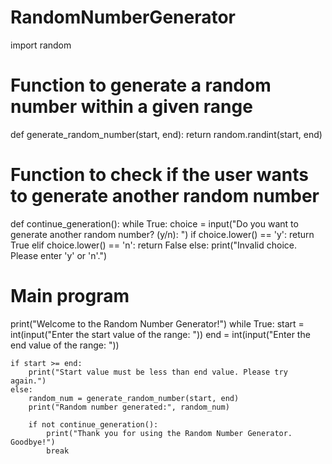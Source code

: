# RandomNumberGenerator
import random

# Function to generate a random number within a given range
def generate_random_number(start, end):
    return random.randint(start, end)

# Function to check if the user wants to generate another random number
def continue_generation():
    while True:
        choice = input("Do you want to generate another random number? (y/n): ")
        if choice.lower() == 'y':
            return True
        elif choice.lower() == 'n':
            return False
        else:
            print("Invalid choice. Please enter 'y' or 'n'.")

# Main program
print("Welcome to the Random Number Generator!")
while True:
    start = int(input("Enter the start value of the range: "))
    end = int(input("Enter the end value of the range: "))

    if start >= end:
        print("Start value must be less than end value. Please try again.")
    else:
        random_num = generate_random_number(start, end)
        print("Random number generated:", random_num)

        if not continue_generation():
            print("Thank you for using the Random Number Generator. Goodbye!")
            break
